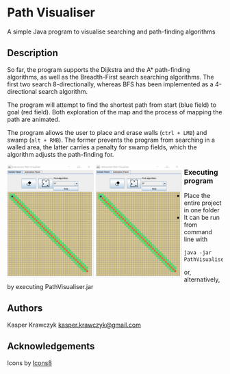  
 # Path Visualiser

A simple Java program to visualise searching and path-finding algorithms

## Description

So far, the program supports the Dijkstra and the A* path-finding algorithms, as well as the Breadth-First search searching algorithms.
The first two search 8-directionally, whereas BFS has been implemented as a 4-directional search algorithm.

The program will attempt to find the shortest path from start (blue field) to goal (red field). Both exploration of the map and the process of mapping the path are animated.

The program allows the user to place and erase walls (```ctrl + LMB```) and swamp (```alt + RMB```). The former prevents the program from searching in a walled area, the latter carries a penalty for swamp fields, which the algorithm adjusts the path-finding for.

<p align="center">
 <img src="instantPanel_with_AStar.gif" style="float: left; width: 40%; margin-right: 1%; margin-bottom: 0.5em;">
 <img src="animationPanel_with_Dijkstra.gif" style="float: left; width: 40%; margin-right: 1%; margin-bottom: 0.5em;">
</p>

### Executing program

* Place the entire project in one folder
* It can be run from command line with
```
java -jar PathVisualiserJava.jar
```

or, alternatively, by executing PathVisualiser.jar

## Authors

Kasper Krawczyk
[kasper.krawczyk@gmail.com](kasper.krawczyk@gmail.com)

## Acknowledgements

Icons by <a target="_blank" href="https://icons8.com">Icons8</a>
